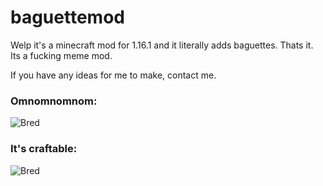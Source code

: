 # baguettemod
Welp it's a minecraft mod for 1.16.1 and it literally adds baguettes. Thats it. Its a fucking meme mod.

If you have any ideas for me to make, contact me.

### Omnomnomnom:  

![Bred](https://maxtrewartha.dev/content/image/omnom.png)

### It's craftable:  

![Bred](https://maxtrewartha.dev/content/image/craftable.png)

